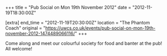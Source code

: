+++
title = "Pub Social on Mon 19th November 2012"
date = "2012-11-19T18:30:00Z"

[extra]
end_time = "2012-11-19T20:30:00Z"
location = "The Phantom Coach"
original = "https://uwcs.co.uk/events/pub-social-on-mon-19th-november-2012-1474489066116/"
+++

Come along and meet our colourful society for food and banter at the pub\! All welcome\!

